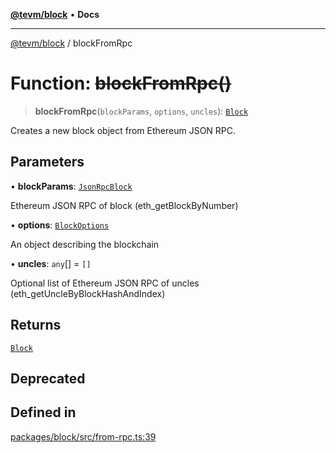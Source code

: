 [**@tevm/block**](../README.md) • **Docs**

***

[@tevm/block](../globals.md) / blockFromRpc

# Function: ~~blockFromRpc()~~

> **blockFromRpc**(`blockParams`, `options`, `uncles`): [`Block`](../classes/Block.md)

Creates a new block object from Ethereum JSON RPC.

## Parameters

• **blockParams**: [`JsonRpcBlock`](../interfaces/JsonRpcBlock.md)

Ethereum JSON RPC of block (eth_getBlockByNumber)

• **options**: [`BlockOptions`](../interfaces/BlockOptions.md)

An object describing the blockchain

• **uncles**: `any`[] = `[]`

Optional list of Ethereum JSON RPC of uncles (eth_getUncleByBlockHashAndIndex)

## Returns

[`Block`](../classes/Block.md)

## Deprecated

## Defined in

[packages/block/src/from-rpc.ts:39](https://github.com/evmts/tevm-monorepo/blob/main/packages/block/src/from-rpc.ts#L39)
